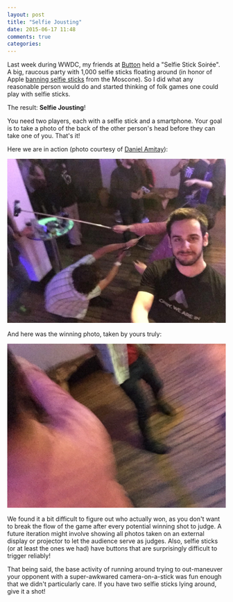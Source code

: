 ```yaml
---
layout: post
title: "Selfie Jousting"
date: 2015-06-17 11:48
comments: true
categories:
---
```


Last week during WWDC, my friends at [Button](https://usebutton.com) held a "Selfie Stick Soirée". A big, raucous party with 1,000 selfie sticks floating around (in honor of Apple [banning selfie sticks](http://money.cnn.com/2015/04/14/technology/apple-selfie-sticks/index.html) from the Moscone). So I did what any reasonable person would do and started thinking of folk games one could play with selfie sticks.

The result: **Selfie Jousting**!

You need two players, each with a selfie stick and a smartphone. Your goal is to take a photo of the back of the other person's head before they can take one of you. That's it!

Here we are in action (photo courtesy of [Daniel Amitay](https://twitter.com/DanielAmitay/status/608845356445487104)):

![image](/images/selfiejousting-action.jpg) 

And here was the winning photo, taken by yours truly:

![image](/images/selfiejousting-result.jpg)

We found it a bit difficult to figure out who actually won, as you don't want to break the flow of the game after every potential winning shot to judge. A future iteration might involve showing all photos taken on an external display or projector to let the audience serve as judges. Also, selfie sticks (or at least the ones we had) have buttons that are surprisingly difficult to trigger reliably!

That being said, the base activity of running around trying to out-maneuver your opponent with a super-awkwared camera-on-a-stick was fun enough that we didn't particularly care. If you have two selfie sticks lying around, give it a shot!

